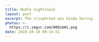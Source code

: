 ```yaml
---
title: Nudle nightsnack
layout: post
excerpt: The crispbread was kinda boring.
photos: >-
  https://i.imgur.com/00QzmHi.png
date: 2019-10-10 00:14:51
---
```

